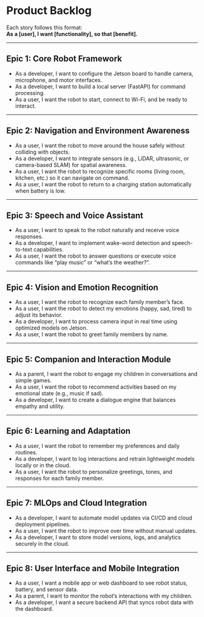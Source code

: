 # Product Backlog

Each story follows this format:  
**As a [user], I want [functionality], so that [benefit].**

---

## Epic 1: Core Robot Framework
- As a developer, I want to configure the Jetson board to handle camera, microphone, and motor interfaces.  
- As a developer, I want to build a local server (FastAPI) for command processing.  
- As a user, I want the robot to start, connect to Wi-Fi, and be ready to interact.

---

## Epic 2: Navigation and Environment Awareness
- As a user, I want the robot to move around the house safely without colliding with objects.  
- As a developer, I want to integrate sensors (e.g., LiDAR, ultrasonic, or camera-based SLAM) for spatial awareness.  
- As a user, I want the robot to recognize specific rooms (living room, kitchen, etc.) so it can navigate on command.  
- As a user, I want the robot to return to a charging station automatically when battery is low.

---

## Epic 3: Speech and Voice Assistant
- As a user, I want to speak to the robot naturally and receive voice responses.  
- As a developer, I want to implement wake-word detection and speech-to-text capabilities.  
- As a user, I want the robot to answer questions or execute voice commands like “play music” or “what’s the weather?”.

---

## Epic 4: Vision and Emotion Recognition
- As a user, I want the robot to recognize each family member’s face.  
- As a user, I want the robot to detect my emotions (happy, sad, tired) to adjust its behavior.  
- As a developer, I want to process camera input in real time using optimized models on Jetson.  
- As a user, I want the robot to greet family members by name.

---

## Epic 5: Companion and Interaction Module
- As a parent, I want the robot to engage my children in conversations and simple games.  
- As a user, I want the robot to recommend activities based on my emotional state (e.g., music if sad).  
- As a developer, I want to create a dialogue engine that balances empathy and utility.

---

## Epic 6: Learning and Adaptation
- As a user, I want the robot to remember my preferences and daily routines.  
- As a developer, I want to log interactions and retrain lightweight models locally or in the cloud.  
- As a user, I want the robot to personalize greetings, tones, and responses for each family member.

---

## Epic 7: MLOps and Cloud Integration
- As a developer, I want to automate model updates via CI/CD and cloud deployment pipelines.  
- As a user, I want the robot to improve over time without manual updates.  
- As a developer, I want to store model versions, logs, and analytics securely in the cloud.

---

## Epic 8: User Interface and Mobile Integration
- As a user, I want a mobile app or web dashboard to see robot status, battery, and sensor data.  
- As a parent, I want to monitor the robot’s interactions with my children.  
- As a developer, I want a secure backend API that syncs robot data with the dashboard.
